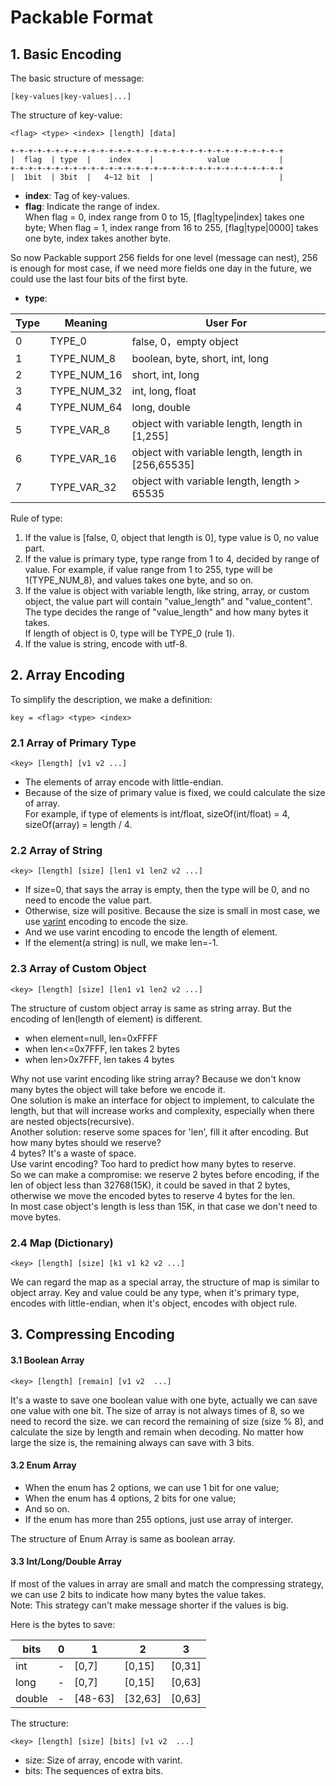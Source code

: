 # Packable Format

## 1. Basic Encoding

The basic structure of message:

```
[key-values|key-values|...]
```

The structure of key-value:

```
<flag> <type> <index> [length] [data]
```

```
+-+-+-+-+-+-+-+-+-+-+-+-+-+-+-+-+-+-+-+-+-+-+-+-+-+-+-+-+-+-+
|  flag  | type  |    index    |            value           |
+-+-+-+-+-+-+-+-+-+-+-+-+-+-+-+-+-+-+-+-+-+-+-+-+-+-+-+-+-+-+
|  1bit  | 3bit  |   4~12 bit  |                            |
```

- **index**: Tag of key-values.
- **flag**: Indicate the range of index.<br>
When flag = 0, index range from 0 to 15, [flag|type|index] takes one byte;
When flag = 1, index range from 16 to 255, [flag|type|0000] takes one byte, index takes another byte.

So now Packable support 256 fields for one level (message can nest), 256 is enough for most case, 
if we need more fields one day in the future, we could use the last four bits of the first byte.

- **type**:

Type |Meaning|User For
---|---|---
0 |TYPE_0      |  false, 0，empty object
1 |TYPE_NUM_8  |  boolean, byte, short, int, long
2 |TYPE_NUM_16 |  short, int, long
3 |TYPE_NUM_32 |  int, long, float
4 |TYPE_NUM_64 |  long,  double
5 |TYPE_VAR_8   | object with variable length, length in [1,255]
6 |TYPE_VAR_16  | object with variable length, length in [256,65535]
7 |TYPE_VAR_32  | object with variable length, length > 65535

Rule of type:
1. If the value is [false, 0, object that length is 0], type value is 0, no value part.
2. If the value is primary type, type range from 1 to 4, decided by range of value. 
   For example, if value range from 1 to 255, type will be 1(TYPE_NUM_8), and values takes one byte, and so on.
3. If the value is object with variable length, like string, array, or custom object,
   the value part will contain "value_length" and "value_content". <br>
   The type decides the range of "value_length" and how many bytes it takes.<br>
   If length of object is 0, type will be TYPE_0 (rule 1).
4. If the value is string, encode with utf-8.


## 2. Array Encoding

To simplify the description, we make a definition:
```
key = <flag> <type> <index>
```

### 2.1 Array of Primary Type

```
<key> [length] [v1 v2 ...]
```
- The elements of array encode with little-endian.
- Because of the size of primary value is fixed, we could calculate the size of array. <br>
For example, if type of elements  is int/float, sizeOf(int/float) = 4, sizeOf(array) = length / 4.

### 2.2 Array of String
```
<key> [length] [size] [len1 v1 len2 v2 ...]
```
- If size=0, that says the array is empty, then the type will be 0, and no need to encode the value part.
- Otherwise, size will positive. Because the size is small in most case, 
  we use [varint](https://en.wikipedia.org/wiki/Variable-length_quantity) encoding to encode the size.
- And we use varint encoding to encode the length of element.
- If the element(a string) is null, we make len=-1.

### 2.3 Array of Custom Object
```
<key> [length] [size] [len1 v1 len2 v2 ...]
```
The structure of custom object array is same as string array.
But the encoding of len(length of element) is different.
- when element=null, len=0xFFFF
- when len<=0x7FFF, len takes 2 bytes
- when len>0x7FFF, len takes 4 bytes

Why not use varint encoding like string array?
Because we don't know many bytes the object will take before we encode it. <br>
One solution is make an interface for object to implement, to calculate the length, but that will increase works and complexity,
especially when there are nested objects(recursive). <br>
Another solution: reserve some spaces for 'len', fill it after encoding. But how many bytes should we reserve? <br>
4 bytes? It's a waste of space.<br>
Use varint encoding? Too hard to predict how many bytes to reserve.<br>
So we can make a compromise: we reserve 2 bytes before encoding, if the len of object less than 32768(15K), 
it could be saved in that 2 bytes, otherwise we move the encoded bytes to reserve 4 bytes for the len. <br>
In most case object's length is less than 15K, in that case we don't need to move bytes.

### 2.4 Map (Dictionary)
```
<key> [length] [size] [k1 v1 k2 v2 ...]
```
We can regard the map as a special array, the structure of map is similar to object array.
Key and value could be any type, when it's primary type, encodes with little-endian, when it's object, encodes with object rule.

## 3. Compressing Encoding
#### 3.1 Boolean Array
```
<key> [length] [remain] [v1 v2  ...]
```
It's a waste to save one boolean value with one byte, actually we can save one value with one bit.
The size of array is not always times of 8, so we need to record the size.
we can record the remaining of size (size % 8), and calculate the size by length and remain when decoding.
No matter how large the size is, the remaining always can save with 3 bits.

#### 3.2 Enum Array
- When the enum has 2 options, we can use 1 bit for one value;
- When the enum has 4 options, 2 bits for one value;
- And so on.
- If the enum has more than 255 options, just use array of interger.

The structure of Enum Array is same as boolean array.


#### 3.3 Int/Long/Double Array
If most of the values in array are small and match the compressing strategy, 
we can use 2 bits to indicate how many bytes the value takes. <br>
Note: This strategy can't make message shorter if the values is big.<br>

Here is the bytes to save:

bits | 0| 1| 2| 3
---|---|---|---|---
int |-|[0,7]|[0,15]|[0,31]
long |-|[0,7]|[0,15]|[0,63]
double |-|[48-63]|[32,63]|[0,63]

The structure:
```
<key> [length] [size] [bits] [v1 v2  ...]
```
- size: Size of array, encode with varint.
- bits: The sequences of extra bits.




